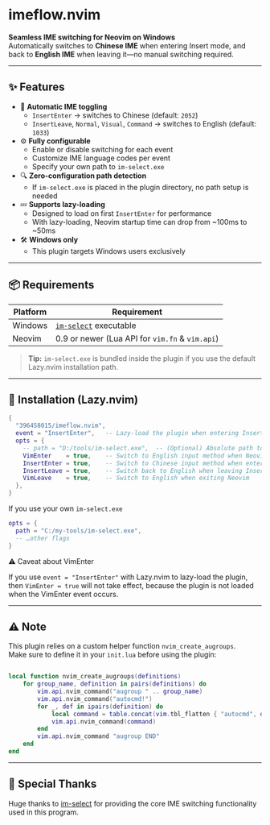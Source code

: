 # imeflow.nvim

**Seamless IME switching for Neovim on Windows**  
Automatically switches to **Chinese IME** when entering Insert mode, and back to **English IME** when leaving it—no manual switching required.

---

## ✨ Features

- 🔄 **Automatic IME toggling**
  - `InsertEnter` → switches to Chinese (default: `2052`)
  - `InsertLeave`, `Normal`, `Visual`, `Command` → switches to English (default: `1033`)
- ⚙️ **Fully configurable**
  - Enable or disable switching for each event
  - Customize IME language codes per event
  - Specify your own path to `im-select.exe`
- 🔍 **Zero-configuration path detection**
  - If `im-select.exe` is placed in the plugin directory, no path setup is needed
- 💤 **Supports lazy-loading**
  - Designed to load on first `InsertEnter` for performance
  - With lazy-loading, Neovim startup time can drop from ~100ms to ~50ms
- 🛠️ **Windows only**
  - This plugin targets Windows users exclusively

---

## 📦 Requirements

| Platform | Requirement                              |
| -------- | ---------------------------------------- |
| Windows  | [`im-select`](https://github.com/daipeihust/im-select) executable |
| Neovim   | 0.9 or newer (Lua API for `vim.fn` & `vim.api`) |

> **Tip:** `im-select.exe` is bundled inside the plugin if you use the default Lazy.nvim installation path.

---

## 🚀 Installation (Lazy.nvim)

```lua
{
  "396458015/imeflow.nvim",
  event = "InsertEnter",   -- Lazy-load the plugin when entering Insert mode for the first time
  opts = {
    -- path = "D:/tools/im-select.exe",  -- (Optional) Absolute path to im-select.exe if not using the default bundled one
    VimEnter    = true,    -- Switch to English input method when Neovim starts
    InsertEnter = true,    -- Switch to Chinese input method when entering Insert mode
    InsertLeave = true,    -- Switch back to English when leaving Insert mode
    VimLeave    = true,    -- Switch to English when exiting Neovim
  },
}
```

If you use your own `im-select.exe`

```lua
opts = {
  path = "C:/my-tools/im-select.exe",
  -- …other flags
}
```

⚠️ Caveat about VimEnter

If you use `event = "InsertEnter"` with Lazy.nvim to lazy-load the plugin, then `VimEnter = true` will not take effect, because the plugin is not loaded when the VimEnter event occurs.

---

## ⚠️ Note

This plugin relies on a custom helper function `nvim_create_augroups`.  
Make sure to define it in your `init.lua` before using the plugin:

```lua

local function nvim_create_augroups(definitions)
    for group_name, definition in pairs(definitions) do
        vim.api.nvim_command("augroup " .. group_name)
        vim.api.nvim_command("autocmd!")
        for _, def in ipairs(definition) do
            local command = table.concat(vim.tbl_flatten { "autocmd", def }, " ")
            vim.api.nvim_command(command)
        end
        vim.api.nvim_command "augroup END"
    end
end
```

---

## 🙏 Special Thanks

Huge thanks to [im-select](https://github.com/daipeihust/im-select) for providing the core IME switching functionality used in this program.


